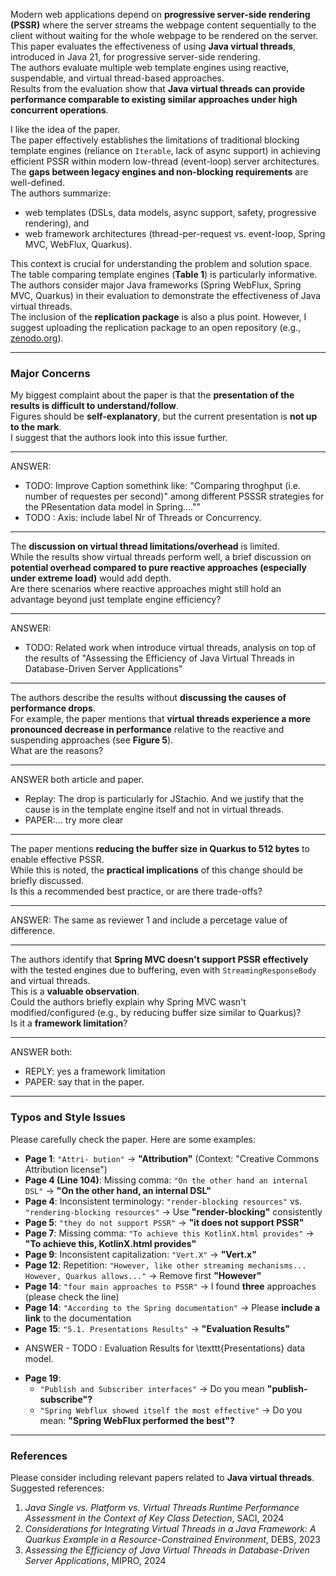 Modern web applications depend on **progressive server-side rendering (PSSR)**
where the server streams the webpage content sequentially to the client without
waiting for the whole webpage to be rendered on the server.  
This paper evaluates the effectiveness of using **Java virtual threads**,
introduced in Java 21, for progressive server-side rendering.  
The authors evaluate multiple web template engines using reactive, suspendable,
and virtual thread-based approaches.  
Results from the evaluation show that **Java virtual threads can provide
performance comparable to existing similar approaches under high concurrent
operations**.

I like the idea of the paper.  
The paper effectively establishes the limitations of traditional blocking
template engines (reliance on `Iterable`, lack of async support) in achieving
efficient PSSR within modern low-thread (event-loop) server architectures.  
The **gaps between legacy engines and non-blocking requirements** are
well-defined.  
The authors summarize:
- web templates (DSLs, data models, async support, safety, progressive
  rendering), and  
- web framework architectures (thread-per-request vs. event-loop, Spring MVC,
  WebFlux, Quarkus).  

This context is crucial for understanding the problem and solution space.  
The table comparing template engines (**Table 1**) is particularly informative.  
The authors consider major Java frameworks (Spring WebFlux, Spring MVC, Quarkus)
in their evaluation to demonstrate the effectiveness of Java virtual threads.  
The inclusion of the **replication package** is also a plus point. However, I
suggest uploading the replication package to an open repository (e.g.,
[zenodo.org](https://zenodo.org)).

---

### Major Concerns

My biggest complaint about the paper is that the **presentation of the results
is difficult to understand/follow**.  
Figures should be **self-explanatory**, but the current presentation is **not up
to the mark**.  
I suggest that the authors look into this issue further.
***
ANSWER:
* TODO: Improve Caption somethink like: "Comparing throghput (i.e. number of
  requestes per second)" among different PSSSR strategies for the PResentation
  data model in Spring....""
* TODO : Axis: include label Nr of Threads or Concurrency.
***
The **discussion on virtual thread limitations/overhead** is limited.  
While the results show virtual threads perform well, a brief discussion on
**potential overhead compared to pure reactive approaches (especially under
extreme load)** would add depth.  
Are there scenarios where reactive approaches might still hold an advantage
beyond just template engine efficiency?
***
ANSWER:
* TODO: Related work when introduce virtual threads, analysis on top of the
results of "Assessing the Efficiency of Java Virtual Threads in Database-Driven
Server Applications"
***
The authors describe the results without **discussing the causes of performance
drops**.  
For example, the paper mentions that **virtual threads experience a more
pronounced decrease in performance** relative to the reactive and suspending
approaches (see **Figure 5**).  
What are the reasons?
***
ANSWER both article and paper.
* Replay: The drop is particularly for JStachio. And we justify that the cause 
is in the template engine itself and not in virtual threads.
* PAPER:... try more clear
****
The paper mentions **reducing the buffer size in Quarkus to 512 bytes** to
enable effective PSSR.  
While this is noted, the **practical implications** of this change should be
briefly discussed.  
Is this a recommended best practice, or are there trade-offs?
***
ANSWER: The same as reviewer 1 and include a percetage value of difference.
***
The authors identify that **Spring MVC doesn't support PSSR effectively** with
the tested engines due to buffering, even with `StreamingResponseBody` and
virtual threads.  
This is a **valuable observation**.  
Could the authors briefly explain why Spring MVC wasn't modified/configured
(e.g., by reducing buffer size similar to Quarkus)?  
Is it a **framework limitation**?
***
ANSWER both:
* REPLY: yes a framework limitation
* PAPER: say that in the paper.
---
### Typos and Style Issues

Please carefully check the paper. Here are some examples:

- **Page 1**: `"Attri- bution"` → **"Attribution"** (Context: "Creative Commons
  Attribution license")
- **Page 4 (Line 104)**: Missing comma: `"On the other hand an internal DSL"` →
  **"On the other hand, an internal DSL"**
- **Page 4**: Inconsistent terminology: `"render-blocking resources"` vs.
  `"rendering-blocking resources"` → Use **"render-blocking"** consistently
- **Page 5**: `"they do not support PSSR"` → **"it does not support PSSR"**
- **Page 7**: Missing comma: `"To achieve this KotlinX.html provides"` → **"To
  achieve this, KotlinX.html provides"**
- **Page 9**: Inconsistent capitalization: `"Vert.X"` → **"Vert.x"**
- **Page 12**: Repetition: `"However, like other streaming mechanisms...
  However, Quarkus allows..."` → Remove first **"However"**
- **Page 14**: `"four main approaches to PSSR"` → I found **three** approaches
  (please check the line)
- **Page 14**: `"According to the Spring documentation"` → Please **include a
  link** to the documentation
- **Page 15**: `"5.1. Presentations Results"` → **"Evaluation Results"**
* ANSWER - TODO : Evaluation Results for \texttt{Presentations} data model.
- **Page 19**:
  - `"Publish and Subscriber interfaces"` → Do you mean **"publish-subscribe"?**
  - `"Spring Webflux showed itself the most effective"` → Do you mean: **"Spring
    WebFlux performed the best"?**

---

### References

Please consider including relevant papers related to **Java virtual threads**.
Suggested references:

1. *Java Single vs. Platform vs. Virtual Threads Runtime Performance Assessment
   in the Context of Key Class Detection*, SACI, 2024  
2. *Considerations for Integrating Virtual Threads in a Java Framework: A
   Quarkus Example in a Resource-Constrained Environment*, DEBS, 2023  
3. *Assessing the Efficiency of Java Virtual Threads in Database-Driven Server
   Applications*, MIPRO, 2024
